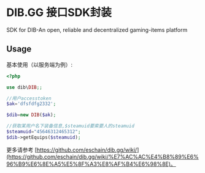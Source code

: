 # DIB.GG 接口SDK封装
SDK for DIB-An open, reliable and decentralized gaming-items platform

## Usage

基本使用（以服务端为例）:

```php
<?php

use dib\DIB;;

//用户accesstoken
$ak='dfsfdfg2332';

$dib=new DIB($ak);

//获取某用户名下装备信息,$steamuid要索要人的steamuid
$steamuid="45646312465312";
$dib->getEquips($steamuid);

```

更多请参考 [https://github.com/eschain/dib.gg/wiki/](https://github.com/eschain/dib.gg/wiki/%E7%AC%AC%E4%B8%89%E6%96%B9%E6%8E%A5%E5%8F%A3%E8%AF%B4%E6%98%8E)。